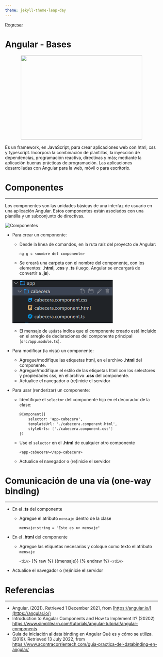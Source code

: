 ```yaml
---
theme: jekyll-theme-leap-day
---
```


[Regresar](/DAWM-2022/)

Angular - Bases
====================


<p align="center">
  <img width="400" height="277" src="https://cms-assets.tutsplus.com/uploads/users/34/posts/22391/preview_image/angular-js-firebase.png">
</p>

Es un framework, en JavaScript, para crear aplicaciones web con html, css y typescript. Incorpora la combinación de plantillas, la inyección de dependencias, programación reactiva, directivas y más; mediante la aplicación buenas prácticas de programación. Las aplicaciones desarrolladas con Angular para la web, móvil o para escritorio.

Componentes
===========

* * *

Los componentes son las unidades básicas de una interfaz de usuario en una aplicación Angular. Estos componentes están asociados con una plantilla y un subconjunto de directivas.

![Componentes](https://www.simplilearn.com/ice9/free_resources_article_thumb/Components_Heirarchy-Angular_Components.PNG)

* Para crear un componente:

    + Desde la línea de comandos, en la ruta raíz del proyecto de Angular:
      ```
      ng g c <nombre del componente>
      ```

    + Se creará una carpeta con el nombre del componente, con los elementos: **.html**, **.css** y **.ts** (luego, Angular se encargará de convertir a **.js**).
    
    ![componente](imagenes/angular_bases_componente.png)
    
    + El mensaje de `update` indica que el componente creado está incluido en el arreglo de declaraciones del componente principal (`src/app.module.ts`).

* Para modificar (la vista) un componente:

    + Agregue/modifique las etiquetas html, en el archivo **.html** del componente.
    + Agregue/modifique el estilo de las etiquetas html con los selectores y propiedades css, en el archivo **.css** del componente.
    + Actualice el navegador o (re)inicie el servidor

* Para usar (renderizar) un componente:
    
    + Identifique el `selector` del componente hijo en el decorador de la clase:
      ```
      @Component({
          selector: 'app-cabecera',
          templateUrl: './cabecera.component.html',
          styleUrls: ['./cabecera.component.css']
      })
      ```

    + Use el `selector` en el **.html** de cualquier otro componente
      ```
      <app-cabecera></app-cabecera>
      ``` 

    + Actualice el navegador o (re)inicie el servidor



Comunicación de una vía (one-way binding) 
=========================================

* * *

* En el **.ts** del componente

  + Agregue el atributo `mensaje` dentro de la clase

    ```
    mensaje:string = "Este es un mensaje"
    ```
* En el **.html** del componente
  
  + Agregue las etiquetas necesarias y coloque como texto el atributo `mensaje`
  
    `<div>` {% raw %} {{mensaje}} {% endraw %} `</div>`

* Actualice el navegador o (re)inicie el servidor
    


Referencias 
===========

* * *

* Angular. (2021). Retrieved 1 December 2021, from [https://angular.io/](https://angular.io/)
* Introduction to Angular Components and How to Implement It? (20202) https://www.simplilearn.com/tutorials/angular-tutorial/angular-components
* Guía de iniciación al data binding en Angular Qué es y cómo se utiliza. (2019). Retrieved 13 July 2022, from https://www.acontracorrientech.com/guia-practica-del-databinding-en-angular/